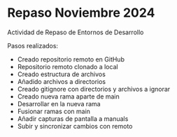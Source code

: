# Repaso Noviembre 2024

Actividad de Repaso de Entornos de Desarrollo

Pasos realizados:

- Creado repositorio remoto en GitHub
- Repositorio remoto clonado a local
- Creado estructura de archivos
- Añadido archivos a directorios
- Creado gitignore con directorios y archivos a ignorar
- Creado nueva rama aparte de main
- Desarrollar en la nueva rama
- Fusionar ramas con main
- Añadir capturas de pantalla a manuals
- Subir y sincronizar cambios con remoto

